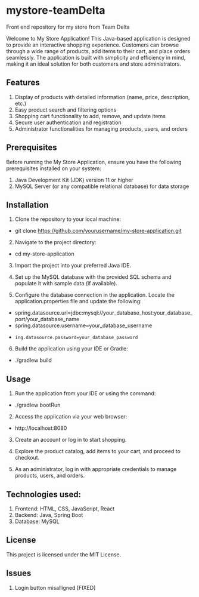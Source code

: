 # mystore-teamDelta
Front end repository for my store from Team Delta

Welcome to My Store Application! This Java-based application is designed to provide an interactive shopping experience. Customers can browse through a wide range of products, add items to their cart, and place orders seamlessly. The application is built with simplicity and efficiency in mind, making it an ideal solution for both customers and store administrators.

## Features

1.    Display of products with detailed information (name, price, description, etc.)
2.    Easy product search and filtering options
3.    Shopping cart functionality to add, remove, and update items
4.    Secure user authentication and registration
5.    Administrator functionalities for managing products, users, and orders

## Prerequisites
Before running the My Store Application, ensure you have the following prerequisites installed on your system:
1.    Java Development Kit (JDK) version 11 or higher
2.    MySQL Server (or any compatible relational database) for data storage

## Installation
1.    Clone the repository to your local machine:
-    git clone https://github.com/yourusername/my-store-application.git
    
2.    Navigate to the project directory:
-    cd my-store-application
     
3.    Import the project into your preferred Java IDE.
    
4.    Set up the MySQL database with the provided SQL schema and populate it with sample data (if available).
    
5.    Configure the database connection in the application. Locate the application.properties file and update the following:
-    spring.datasource.url=jdbc:mysql://your_database_host:your_database_port/your_database_name
-    spring.datasource.username=your_database_username
-     ing.datasource.password=your_database_password
    
6.    Build the application using your IDE or Gradle:
-    ./gradlew build

## Usage
1.    Run the application from your IDE or using the command:
-    ./gradlew bootRun
     
2.    Access the application via your web browser:
-    http://localhost:8080
     
3.    Create an account or log in to start shopping.
    
4.    Explore the product catalog, add items to your cart, and proceed to checkout.

5.    As an administrator, log in with appropriate credentials to manage products, users, and orders.

## Technologies used:

1.    Frontend: HTML, CSS, JavaScript, React
2.    Backend: Java, Spring Boot
3.    Database: MySQL

## License
This project is licensed under the MIT License.

## Issues
1.    Login button misalligned [FIXED]
